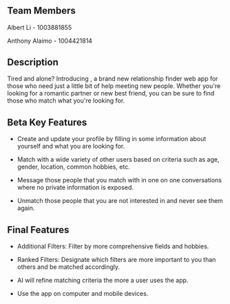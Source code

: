 #

## Team Members ##

Albert Li - 1003881855

Anthony Alaimo - 1004421814

## Description ##

Tired and alone? Introducing <insert name here>,
a brand new relationship finder web app for those who need just a little bit of help meeting new people.
Whether you're looking for a romantic partner or new best friend, you can be sure to find those who match what you're looking for.

## Beta Key Features ##

- Create and update your profile by filling in some information about yourself and what you are looking for.

- Match with a wide variety of other users based on criteria such as age, gender, location, common hobbies, etc.

- Message those people that you match with in one on one conversations where no private information is exposed.

- Unmatch those people that you are not interested in and never see them again.

## Final Features ##

- Additional Filters: Filter by more comprehensive fields and hobbies.

- Ranked Filters: Designate which filters are more important to you than others and be matched accordingly.

- AI will refine matching criteria the more a user uses the app.

- Use the app on computer and mobile devices.



